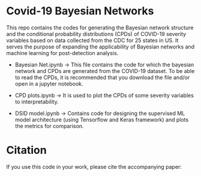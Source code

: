 # Covid-19 Bayesian Networks
This repo contains the codes for generating the Bayesian network structure and the conditional probability distributions (CPDs) of COVID-19 severity variables based on data collected from the CDC for 25 states in US. It serves the purpose of expanding the applicability of Bayesian networks and machine learning for post-detection analysis.

* Bayesian Net.ipynb -> This file contains the code for which the bayesian network and CPDs are generated from the COVID-19 dataset. To be able to read the CPDs, it is recommended that you download the file and/or open in a jupyter notebook.

* CPD plots.ipynb -> It is used to plot the CPDs of some severity variables to interpretability.

* DSID model.ipynb -> Contains code for designing the supervised ML model architecture (using Tensorflow and Keras framework) and plots the metrics for comparison.

# Citation
If you use this code in your work, please cite the accompanying paper:

